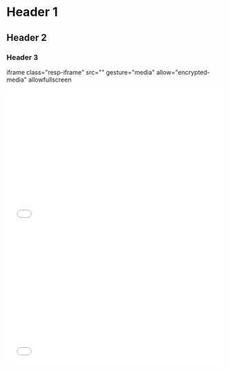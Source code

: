 # Header 1
## Header 2
### Header 3

iframe class="resp-iframe" src="" gesture="media"  allow="encrypted-media" allowfullscreen



<style>
.video-container {
    position: relative;
    padding-bottom: 56.25%;
    padding-top: 35px;
    height: 0;
    overflow: hidden;
}

.video-container iframe {
    position: absolute;
    top:0;
    left: 0;
    width: 100%;
    height: 100%;
}

</style>


<div class="video-container">
    <iframe src="docs/siteStructureAll.html" frameborder="0">
    </iframe>
</div>

<div class="video-container">
    <iframe src="docs/siteStructureCEM.html" frameborder="0">
    </iframe>
</div>













